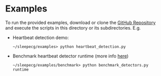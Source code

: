 # Examples

To run the provided examples, download or clone the [GitHub Repository](https://github.com/cbrnr/sleepecg) and execute the scripts in this directory or its subdirectories. E.g.
- Heartbeat detection demo:
    ```
    ~/sleepecg/examples> python heartbeat_detection.py
    ```

- Benchmark heartbeat detector runtime (more info [here](https://github.com/cbrnr/sleepecg/tree/main/examples/benchmark))
    ```
    ~/sleepecg/examples/benchmark> python benchmark_detectors.py runtime
    ```
